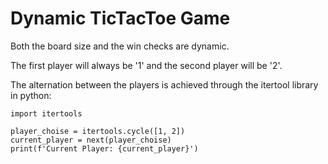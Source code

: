# Dynamic TicTacToe Game

Both the board size and the win checks are dynamic.

The first player will always be '1' and the second player will be '2'.

The alternation between the players is achieved through the itertool library in python:

```
import itertools

player_choise = itertools.cycle([1, 2])
current_player = next(player_choise)
print(f'Current Player: {current_player}')
```
